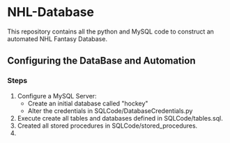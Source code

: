 # NHL-Database

This repository contains all the python and MySQL code to construct an automated NHL Fantasy Database.

## Configuring the DataBase and Automation

### Steps

1. Configure a MySQL Server:
   * Create an initial database called "hockey"
   * Alter the credentials in SQLCode/DatabaseCredentials.py
2. Execute create all tables and databases defined in SQLCode/tables.sql.
3. Created all stored procedures in SQLCode/stored_procedures.
4. 

